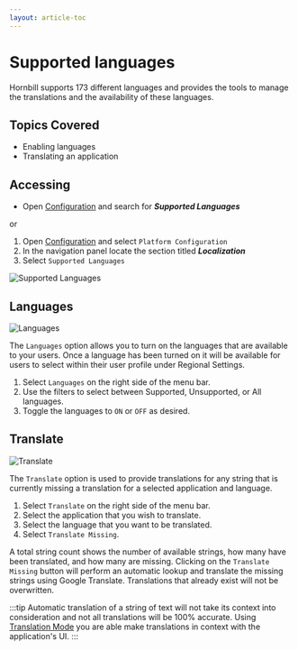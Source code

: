 ```yaml
---
layout: article-toc
---
```

# Supported languages
Hornbill supports 173 different languages and provides the tools to manage the translations and the availability of these languages. 

## Topics Covered
* Enabling languages
* Translating an application

## Accessing
* Open [Configuration](/esp-config/getting-started/using-configuration) and search for ***Supported Languages***

or

1. Open [Configuration](/esp-config/getting-started/using-configuration) and select `Platform Configuration`
1. In the navigation panel locate the section titled ***Localization***
1. Select `Supported Languages`


![Supported Languages](/_books/esp-config/localization/images/supported-languages.png)

## Languages

![Languages](/_books/esp-config/localization/images/languages-button.png)

The `Languages` option allows you to turn on the languages that are available to your users. Once a language has been turned on it will be available for users to select within their user profile under Regional Settings.

1. Select `Languages` on the right side of the menu bar.
1. Use the filters to select between Supported, Unsupported, or All languages.
1. Toggle the languages to `ON` or `OFF` as desired.

## Translate

![Translate](/_books/esp-config/localization/images/translate-button.png)

The `Translate` option is used to provide translations for any string that is currently missing a translation for a selected application and language.  

1. Select `Translate` on the right side of the menu bar.
1. Select the application that you wish to translate.
1. Select the language that you want to be translated.
1. Select `Translate Missing`.

A total string count shows the number of available strings, how many have been translated, and how many are missing. Clicking on the `Translate Missing` button will perform an automatic lookup and translate the missing strings using Google Translate. Translations that already exist will not be overwritten. 

:::tip
Automatic translation of a string of text will not take its context into consideration and not all translations will be 100% accurate. Using [Translation Mode](/esp-config/localization/translation-mode) you are able make translations in context with the application's UI.
:::

<!-- https://wiki.hornbill.com/index.php?title=Manage_Languages -->